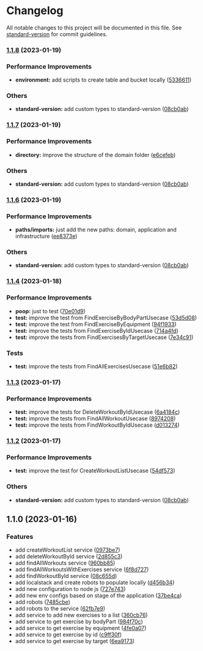 # Changelog

All notable changes to this project will be documented in this file. See [standard-version](https://github.com/conventional-changelog/standard-version) for commit guidelines.

### [1.1.8](https://github.com/thiagoadsix/pump/compare/v1.1.1...v1.1.8) (2023-01-19)


### Performance Improvements

* **environment:** add scripts to create table and bucket locally ([5336611](https://github.com/thiagoadsix/pump/commit/53366116d2df73fb638909cd5f6d271b2ba2d493))


### Others

* **standard-version:** add custom types to standard-version ([08cb0ab](https://github.com/thiagoadsix/pump/commit/08cb0ab2d3462efeaea1b0684e253ff3cd021629))

### [1.1.7](https://github.com/thiagoadsix/pump/compare/v1.1.1...v1.1.7) (2023-01-19)


### Performance Improvements

* **directory:** improve the structure of the domain folder ([e6cefeb](https://github.com/thiagoadsix/pump/commit/e6cefebdbcbc290713df9afb504d159c321c7f87))


### Others

* **standard-version:** add custom types to standard-version ([08cb0ab](https://github.com/thiagoadsix/pump/commit/08cb0ab2d3462efeaea1b0684e253ff3cd021629))

### [1.1.6](https://github.com/thiagoadsix/pump/compare/v1.1.1...v1.1.6) (2023-01-19)


### Performance Improvements

* **paths/imports:** just add the new paths: domain, application and infrastructure ([ee8373e](https://github.com/thiagoadsix/pump/commit/ee8373e41cb837c8f8973b86fa43f86cb571c908))


### Others

* **standard-version:** add custom types to standard-version ([08cb0ab](https://github.com/thiagoadsix/pump/commit/08cb0ab2d3462efeaea1b0684e253ff3cd021629))

### [1.1.4](https://github.com/thiagoadsix/pump/compare/v1.1.3...v1.1.4) (2023-01-18)


### Performance Improvements

* **poop:** just to test ([70e01d9](https://github.com/thiagoadsix/pump/commit/70e01d9981ec49a9befc8b56e7a8291e54c64d42))
* **test:** improve the test from FindExerciseByBodyPartUsecase ([53d5d08](https://github.com/thiagoadsix/pump/commit/53d5d0816305a16970d26a6f826a77078498da6f))
* **test:** improve the test from FindExerciseByEquipment ([94f1933](https://github.com/thiagoadsix/pump/commit/94f1933555c49373362c6163ac9e056706c3b3da))
* **test:** improve the tests from FindExerciseByIdUsecase ([714a4fd](https://github.com/thiagoadsix/pump/commit/714a4fdb71edafa2c5b0c7af0ba2e8368ab7ab7e))
* **test:** improve the tests from FindExercisesByTargetUsecase ([7e34c91](https://github.com/thiagoadsix/pump/commit/7e34c91ed39a397ce0ede6ba56b35bb116e32617))


### Tests

* **test:** improve the tests from FindAllExercisesUsecase ([51e6b82](https://github.com/thiagoadsix/pump/commit/51e6b8258e24e8ea98a5f3accc741d64757dd8cb))

### [1.1.3](https://github.com/thiagoadsix/pump/compare/v1.1.2...v1.1.3) (2023-01-17)


### Performance Improvements

* **test:** improve the tests for DeleteWorkoutByIdUsecase ([6a4184c](https://github.com/thiagoadsix/pump/commit/6a4184cfea5fee2508807469f50dbdefe25d1900))
* **test:** improve the tests from FindAllWorkoutUsecase ([8974208](https://github.com/thiagoadsix/pump/commit/8974208c05d7f343a38b56e611d41d09a92a59af))
* **test:** improve the tests from FindWorkoutByIdUsecase ([d013274](https://github.com/thiagoadsix/pump/commit/d01327489128b7ed6af74042f9b0f77b1ef9b144))

### [1.1.2](https://github.com/thiagoadsix/pump/compare/v1.1.1...v1.1.2) (2023-01-17)


### Performance Improvements

* **test:** improve the test for CreateWorkoutListUsecase ([54df573](https://github.com/thiagoadsix/pump/commit/54df5738f205884dece93edaae17470a78e004bc))


### Others

* **standard-version:** add custom types to standard-version ([08cb0ab](https://github.com/thiagoadsix/pump/commit/08cb0ab2d3462efeaea1b0684e253ff3cd021629))

## 1.1.0 (2023-01-16)


### Features

* add createWorkoutList service ([0973be7](https://github.com/thiagoadsix/pump/commit/0973be703f360dba2ec440c3fc11f20d7fe8d73e))
* add deleteWorkoutById service ([2d855c3](https://github.com/thiagoadsix/pump/commit/2d855c3b7152ad493b51853d9f31d4a7cca0a2ca))
* add findAllWorkouts service ([960bb85](https://github.com/thiagoadsix/pump/commit/960bb8557c2a4de173e663d04a5b9f422326904d))
* add findAllWorkoutsWithExercises service ([6f8d727](https://github.com/thiagoadsix/pump/commit/6f8d7273e26fb83bed87ba8c4a1924c8683aa779))
* add findWorkoutById service ([08c655d](https://github.com/thiagoadsix/pump/commit/08c655df9c6c388a2a23acc352034ea269a4e3e8))
* add localstack and create robots to populate locally ([d456b34](https://github.com/thiagoadsix/pump/commit/d456b34cfbe9558654d491e0df5176419f9e5967))
* add new configuration to node js ([727e743](https://github.com/thiagoadsix/pump/commit/727e743ca57b87dd3b84a2409bbe59ac1ec17e5d))
* add new env configs based on stage of the application ([37be4ca](https://github.com/thiagoadsix/pump/commit/37be4ca03fe822e2ecffeb480a1b9eafb8a880ad))
* add robots ([7485cbe](https://github.com/thiagoadsix/pump/commit/7485cbe9ea7d9acfca3bca067fdec4a234774e80))
* add robots to the service ([62fb7e9](https://github.com/thiagoadsix/pump/commit/62fb7e90e78004cf77863a215028f1fc75a8df1d))
* add service to add new exercises to a list ([360cb76](https://github.com/thiagoadsix/pump/commit/360cb76b9dd127620b3a93ed79e495b4ef04143d))
* add service to get exercise by bodyPart ([984f70c](https://github.com/thiagoadsix/pump/commit/984f70c29f1f8740d8df94f50f2447277727649c))
* add service to get exercise by equipment ([4fe0a07](https://github.com/thiagoadsix/pump/commit/4fe0a07ff4265f5ce774c8f3f87fea93254b1d8f))
* add service to get exercise by id ([c9ff30f](https://github.com/thiagoadsix/pump/commit/c9ff30f7e73297d3d2da48f7caea583e1db18370))
* add service to get exercise by target ([6ea9173](https://github.com/thiagoadsix/pump/commit/6ea91735f4371189fbdac6925c8d3e1cb8d33ba3))
